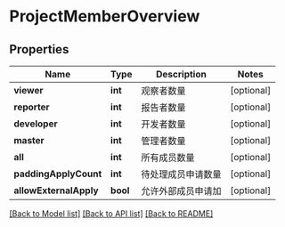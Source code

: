 # ProjectMemberOverview

## Properties
Name | Type | Description | Notes
------------ | ------------- | ------------- | -------------
**viewer** | **int** | 观察者数量 | [optional] 
**reporter** | **int** | 报告者数量 | [optional] 
**developer** | **int** | 开发者数量 | [optional] 
**master** | **int** | 管理者数量 | [optional] 
**all** | **int** | 所有成员数量 | [optional] 
**paddingApplyCount** | **int** | 待处理成员申请数量 | [optional] 
**allowExternalApply** | **bool** | 允许外部成员申请加 | [optional] 

[[Back to Model list]](../../README.md#documentation-for-models) [[Back to API list]](../../README.md#documentation-for-api-endpoints) [[Back to README]](../../README.md)


